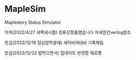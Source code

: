 # MapleSim
Maplestory Status Simulator

아까(2022/4/27 새벽세시쯤) 킹류갓정좀했습니다 자세한건verlog참조

방금(2022/12/19 점심밥먹을때) 세이비어대비 기록해둠

방금(2022/12/22 밥먹으면서) 업데이트 반영함 제로짱
